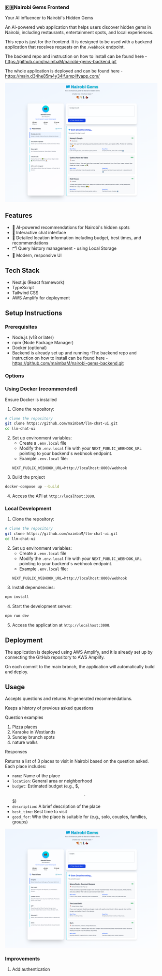 ### 🇰🇪Nairobi Gems Frontend 
Your AI influencer to Nairobi's Hidden Gems

An AI-powered web application that helps users discover hidden gems in Nairobi, including restaurants, entertainment spots, and local experiences.

This repo is just for the frontend. It is designed to be used with a backend application that receives requests on the `/webhook` endpoint. 

The backend repo and instruction on how to install can be found here - https://github.com/maimbaM/nairobi-gems-backend.git

The whole application is deployed and can be found here  - https://main.d34he85m4y34lf.amplifyapp.com/

![Nairobi Gems Main Interface](./screenshots/1.png)


## Features

- 🤖 AI-powered recommendations for Nairobi's hidden spots
- 💬 Interactive chat interface
- 📍 Detailed location information including budget, best times, and recommendations
- 🗂 Query history management - using Local Storage
- 💫 Modern, responsive UI 

## Tech Stack

- Next.js (React framework)
- TypeScript
- Tailwind CSS
- AWS Amplify for deployment


## Setup Instructions

### Prerequisites
- Node.js (v18 or later)
- npm (Node Package Manager)
- Docker (optional)
- Backend is already set up and running
  -The backend repo and instruction on how to install can be found here - https://github.com/maimbaM/nairobi-gems-backend.git


### Options
### Using Docker (recommended)
Ensure Docker is installed

1. Clone the repository:
```bash
# Clone the repository
git clone https://github.com/maimbaM/llm-chat-ui.git
cd llm-chat-ui
```
2. Set up environment variables:
   - Create a `.env.local` file 
   - Modify the `.env.local` file with your `NEXT_PUBLIC_WEBHOOK_URL` pointing to your backend's webhook endpoint.
   - Example `.env.local` file:
   ```plaintext
   NEXT_PUBLIC_WEBHOOK_URL=http://localhost:8000/webhook
   ```
3. Build the project
```bash
docker-compose up --build
```
4. Access the API at `http://localhost:3000`.

### Local Development

1. Clone the repository:
```bash
# Clone the repository
git clone https://github.com/maimbaM/llm-chat-ui.git
cd llm-chat-ui
```
2. Set up environment variables:
   - Create a `.env.local` file 
   - Modify the `.env.local` file with your `NEXT_PUBLIC_WEBHOOK_URL` pointing to your backend's webhook endpoint.
   - Example `.env.local` file:
   ```plaintext
   NEXT_PUBLIC_WEBHOOK_URL=http://localhost:8000/webhook
   ```
3. Install dependencies:
```bash
npm install
```
4. Start the development server:
```bash
npm run dev
```
5. Access the application at `http://localhost:3000`.


## Deployment
The application is deployed using AWS Amplify, and it is already set up by connecting the GitHub repository to AWS Amplify.

On each commit to the main branch, the application will automatically build and deploy.

## Usage
Accepts questions and returns AI-generated recommendations. 

Keeps a history of previous asked questions

Question examples
1. Pizza places
2. Karaoke in Westlands
3. Sunday brunch spots
4. nature walks

Responses

Returns a list of 3 places to visit in Nairobi based on the question asked. Each place includes:
- `name`: Name of the place
- `location`: General area or neighborhood
- `budget`: Estimated budget (e.g., $, $$, $$$)
- `description`: A brief description of the place
- `best_time`: Best time to visit
- `good_for`: Who the place is suitable for (e.g., solo, couples, families, groups)

![Nairobi Gems](./screenshots/2.png)


### Improvements
1. Add authentication
